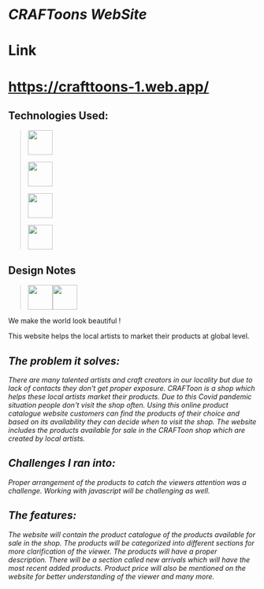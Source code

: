 # *CRAFToons WebSite*
# Link
# https://crafttoons-1.web.app/
## Technologies Used:


> <code><a href="https:#" target="_blank"><img height="50" src="https://www.vectorlogo.zone/logos/w3_html5/w3_html5-ar21.svg"></a></code>
>
> <code><a href="#" target="_blank"><img height="50" src="https://www.vectorlogo.zone/logos/netlifyapp_watercss/netlifyapp_watercss-ar21.svg"></a></code>
>
> <code><a href="#" target="_blank"><img height="50" src="https://www.vectorlogo.zone/logos/tailwindcss/tailwindcss-ar21.svg"></a></code>
>
> <code><a href="https://www.javascript.com/" target="_blank"><img height="50" src="https://www.vectorlogo.zone/logos/javascript/javascript-ar21.svg"></a></code>

## Design Notes

>  <code><a href="https:#" target="_blank"><img height="50" src="https://www.vectorlogo.zone/logos/adobe_illustrator/adobe_illustrator-ar21.svg"></a></code><code><a href="https:#" target="_blank"><img height="50" src="https://user-images.githubusercontent.com/50192249/122746846-0da22180-d2a8-11eb-81db-4a5fdc5d32df.png"></a></code>

We make the world look beautiful !

This website helps the local artists to market their products at global level.

## *The problem it solves:* 

*There are many talented artists and craft creators in our locality but due to lack of contacts they don't get proper exposure. CRAFToon is a shop which helps these local artists market their products. Due to this Covid pandemic situation people don't visit the shop often. Using this online product catalogue website customers can find the products of their choice and based on its availability they can decide when to visit the shop.
The website includes the products available for sale in the CRAFToon shop which are created by local artists.*

## *Challenges I ran into:*

*Proper arrangement of the products to catch the viewers attention was a challenge. Working with javascript will be challenging as well.*

## *The features:*

*The website will contain the product catalogue of the products available for sale in the shop. The products will be categorized into different sections for more clarification of the viewer. The products will have a proper description.
There will be a section called new arrivals which will have the most recent added products. 
Product price will also be mentioned on the website for better understanding of the viewer and many more.*
